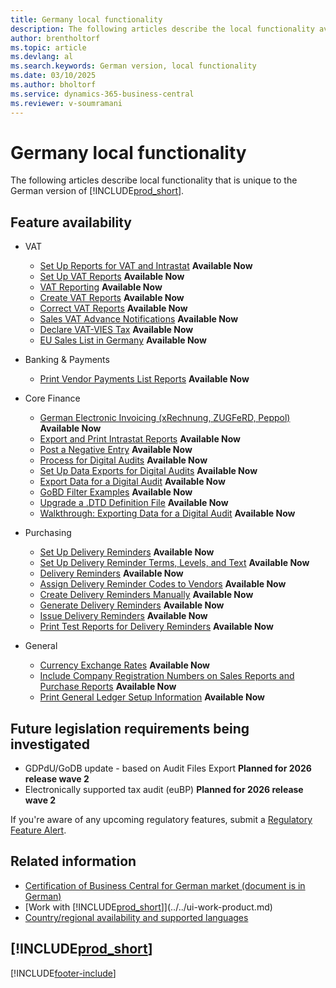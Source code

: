 ```yaml
---
title: Germany local functionality
description: The following articles describe the local functionality available in the German version of Business Central.
author: brentholtorf
ms.topic: article
ms.devlang: al
ms.search.keywords: German version, local functionality
ms.date: 03/10/2025
ms.author: bholtorf
ms.service: dynamics-365-business-central
ms.reviewer: v-soumramani
---
```


# Germany local functionality

The following articles describe local functionality that is unique to the German version of [!INCLUDE[prod_short](../../includes/prod_short.md)].  

## Feature availability

- VAT
  - [Set Up Reports for VAT and Intrastat](how-to-set-up-reports-for-vat-and-intrastat.md) **Available Now**
  - [Set Up VAT Reports](how-to-set-up-vat-reports.md) **Available Now**
  - [VAT Reporting](vat-reporting.md) **Available Now**
  - [Create VAT Reports](how-to-create-vat-reports.md) **Available Now**
  - [Correct VAT Reports](how-to-correct-vat-reports.md) **Available Now**
  - [Sales VAT Advance Notifications](how-to-set-up-and-export-sales-vat-advance-notifications.md) **Available Now**
  - [Declare VAT-VIES Tax](how-to-declare-vat-vies-tax.md) **Available Now**
  - [EU Sales List in Germany](eu-sales-list-in-germany.md) **Available Now**

- Banking & Payments
  - [Print Vendor Payments List Reports](how-to-print-vendor-payments-list-reports.md) **Available Now**

- Core Finance
  - [German Electronic Invoicing (xRechnung, ZUGFeRD, Peppol)](germany-einvoicing.md) **Available Now**
  - [Export and Print Intrastat Reports](how-to-export-and-print-intrastat-reports.md) **Available Now**
  - [Post a Negative Entry](how-to-post-a-negative-entry.md) **Available Now**
  - [Process for Digital Audits](process-for-digital-audits.md) **Available Now**
  - [Set Up Data Exports for Digital Audits](how-to-set-up-data-exports-for-digital-audits.md) **Available Now**
  - [Export Data for a Digital Audit](how-to-export-data-for-a-digital-audit.md) **Available Now**
  - [GoBD Filter Examples](gdpdu-filter-examples.md) **Available Now**
  - [Upgrade a .DTD Definition File](how-to-upgrade-a-.dtd-definition-file.md) **Available Now**
  - [Walkthrough: Exporting Data for a Digital Audit](walkthrough-exporting-data-for-a-digital-audit.md) **Available Now**

- Purchasing
  - [Set Up Delivery Reminders](how-to-set-up-delivery-reminders.md) **Available Now**
  - [Set Up Delivery Reminder Terms, Levels, and Text](how-to-set-up-delivery-reminder-terms-levels-and-text.md) **Available Now**
  - [Delivery Reminders](delivery-reminders.md) **Available Now**
  - [Assign Delivery Reminder Codes to Vendors](how-to-assign-delivery-reminder-codes-to-vendors.md) **Available Now**
  - [Create Delivery Reminders Manually](how-to-create-delivery-reminders-manually.md) **Available Now**
  - [Generate Delivery Reminders](how-to-generate-delivery-reminders.md) **Available Now**
  - [Issue Delivery Reminders](how-to-issue-delivery-reminders.md) **Available Now**
  - [Print Test Reports for Delivery Reminders](how-to-print-test-reports-for-delivery-reminders.md) **Available Now**

- General
  - [Currency Exchange Rates](currency-exchange-rates.md) **Available Now**
  - [Include Company Registration Numbers on Sales Reports and Purchase Reports](how-to-include-company-registration-numbers-on-sales-reports-and-purchase-reports.md) **Available Now**
  - [Print General Ledger Setup Information](how-to-print-general-ledger-setup-information.md) **Available Now**

## Future legislation requirements being investigated

- GDPdU/GoDB update - based on Audit Files Export **Planned for 2026 release wave 2**
- Electronically supported tax audit (euBP) **Planned for 2026 release wave 2**

If you're aware of any upcoming regulatory features, submit a [Regulatory Feature Alert](https://forms.office.com/pages/responsepage.aspx?id=v4j5cvGGr0GRqy180BHbRwkeauYiJKZOpJ0CtKuVmJlURURaMlQ4Rk05UFY4NkVEOTA0MUU5WThXSC4u).

## Related information

- [Certification of Business Central for German market (document is in German)](https://swb.bdo.de/certificate/MS_D365BC_PS_880_DE_2018)
- [Work with [!INCLUDE[prod_short](../../includes/prod_short.md)]](../../ui-work-product.md)    
- [Country/regional availability and supported languages](/dynamics365/business-central/dev-itpro/compliance/apptest-countries-and-translations)

## [!INCLUDE[prod_short](../../includes/free_trial_md.md)]  

[!INCLUDE[footer-include](../../includes/footer-banner.md)]
